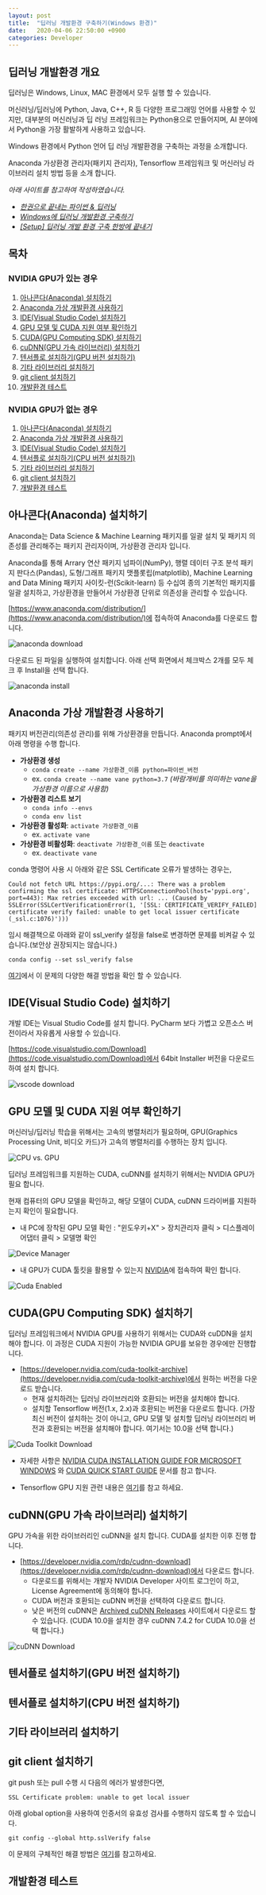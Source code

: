 ```yaml
---
layout: post
title:  "딥러닝 개발환경 구축하기(Windows 환경)"
date:   2020-04-06 22:50:00 +0900
categories: Developer
---
```


## 딥러닝 개발환경 개요

딥러닝은 Windows, Linux, MAC 환경에서 모두 실행 할 수 있습니다.

머신러닝/딥러닝에 Python, Java, C++, R 등 다양한 프로그래밍 언어를 사용할 수 있지만, 대부분의 머신러닝과 딥 러닝 프레임워크는 Python용으로 만들어지며, AI 분야에서 Python을 가장 활발하게 사용하고 있습니다.

Windows 환경에서 Python 언어 딥 러닝 개발환경을 구축하는 과정을 소개합니다.

Anaconda 가상환경 관리자(패키지 관리자), Tensorflow 프레임워크 및 머신러닝 라이브러리 설치 방법 등을 소개 합니다.

*아래 사이트를 참고하여 작성하였습니다.*

- *[한권으로 끝내는 파이썬 & 딥러닝](https://sdc-james.gitbook.io/onebook/2.)*
- *[Windows에 딥러닝 개발환경 구축하기](https://seongkyun.github.io/others/2019/05/12/win_env/)*
- *[[Setup] 딥러닝 개발 환경 구축 한방에 끝내기](https://theorydb.github.io/dev/2020/02/14/dev-dl-setting-local-python/)*

## 목차

### NVIDIA GPU가 있는 경우

1. [아나콘다(Anaconda) 설치하기](#아나콘다(Anaconda)-설치하기)
2. [Anaconda 가상 개발환경 사용하기](#Anaconda-가상-개발환경-사용하기)
3. [IDE(Visual Studio Code) 설치하기](#IDE(Visual-Studio-Code)-설치하기)
4. [GPU 모델 및 CUDA 지원 여부 확인하기](#GPU-모델-및-CUDA-지원-여부-확인하기)
5. [CUDA(GPU Computing SDK) 설치하기](#CUDA(GPU-Computing-SDK)-설치하기)
6. [cuDNN(GPU 가속 라이브러리) 설치하기](#cuDNN(GPU-가속-라이브러리)-설치하기)
7. [텐서플로 설치하기(GPU 버전 설치하기)](#텐서플로-설치하기(GPU-버전-설치하기))
8. [기타 라이브러리 설치하기](#기타-라이브러리-설치하기)
9. [git client 설치하기](#git-client-설치하기)
10. [개발환경 테스트](#개발환경-테스트)

### NVIDIA GPU가 없는 경우

1. [아나콘다(Anaconda) 설치하기](#아나콘다(Anaconda)-설치하기)
2. [Anaconda 가상 개발환경 사용하기](#Anaconda-가상-개발환경-사용하기)
3. [IDE(Visual Studio Code) 설치하기](#IDE(Visual-Studio-Code)-설치하기)
4. [텐서플로 설치하기(CPU 버전 설치하기)](#텐서플로-설치하기(CPU-버전-설치하기))
5. [기타 라이브러리 설치하기](#기타-라이브러리-설치하기)
6. [git client 설치하기](#git-client-설치하기)
7. [개발환경 테스트](#개발환경-테스트)

## 아나콘다(Anaconda) 설치하기

Anaconda는 Data Science & Machine Learning 패키지를 일괄 설치 및 패키지 의존성를 관리해주는 패키지 관리자이며, 가상환경 관리자 입니다.

Anaconda를 통해 Arrary 연산 패키지 넘파이(NumPy), 행렬 데이터 구조 분석 패키지 판다스(Pandas), 도형/그래프 패키지 맷플롯립(matplotlib), Machine Learning and Data Mining 패키지 사이킷-런(Scikit-learn) 등 수십여 종의 기본적인 패키지를 일괄 설치하고, 가상환경을 만들어서 가상환경 단위로 의존성을 관리할 수 있습니다.

[https://www.anaconda.com/distribution/](https://www.anaconda.com/distribution/)에 접속하여 Anaconda를 다운로드 합니다.

![anaconda download](/img/anaconda-download.png)

다운로드 된 파일을 실행하여 설치합니다.
아래 선택 화면에서 체크박스 2개를 모두 체크 후 Install을 선택 합니다.

![anaconda install](/img/anaconda-install.png)

## Anaconda 가상 개발환경 사용하기

패키지 버전관리(의존성 관리)를 위해 가상환경을 만듭니다.
Anaconda prompt에서 아래 명령을 수행 합니다.

- **가상환경 생성**
  - `conda create --name 가상환경_이름 python=파이썬_버전`
  - ex. `conda create --name vane python=3.7` *(바람개비를 의미하는 vane을 가상환경 이름으로 사용함)*
- **가상환경 리스트 보기**
  - `conda info --envs`
  - `conda env list`
- **가상환경 활성화**: `activate 가상환경_이름`
  - ex. `activate vane`
- **가상환경 비활성화**: `deactivate 가상환경_이름` 또는 `deactivate`
  - ex. `deactivate vane`

conda 명령어 사용 시 아래와 같은 SSL Certificate 오류가 발생하는 경우는,

  `Could not fetch URL https://pypi.org/...: There was a problem confirming the ssl certificate: HTTPSConnectionPool(host='pypi.org', port=443): Max retries exceeded with url: ... (Caused by SSLError(SSLCertVerificationError(1, '[SSL: CERTIFICATE_VERIFY_FAILED] certificate verify failed: unable to get local issuer certificate (_ssl.c:1076)')))`

임시 해결책으로 아래와 같이 ssl_verify 설정을 false로 변경하면 문제를 비켜갈 수 있습니다.(보안상 권장되지는 않습니다.)

  `conda config --set ssl_verify false`

[여기](https://rfriend.tistory.com/tag/conda%20install%20SSL%20CERTIFICATE%20VERIFY%20error)에서 이 문제의 다양한 해결 방법을 확인 할 수 있습니다.

## IDE(Visual Studio Code) 설치하기

개발 IDE는 Visual Studio Code를 설치 합니다. PyCharm 보다 가볍고 오픈소스 버전이라서 자유롭게 사용할 수 있습니다.

[https://code.visualstudio.com/Download](https://code.visualstudio.com/Download)에서 64bit Installer 버전을 다운로드 하여 설치 합니다.

![vscode download](/img/vscode-download.png)

## GPU 모델 및 CUDA 지원 여부 확인하기

머신러닝/딥러닝 학습을 위해서는 고속의 병렬처리가 필요하며, GPU(Graphics Processing Unit, 비디오 카드)가 고속의 병렬처리를 수행하는 장치 입니다.

![CPU vs. GPU](/img/cpu-gpu.jpg)

딥러닝 프레임워크를 지원하는 CUDA, cuDNN를 설치하기 위해서는 NVIDIA GPU가 필요 합니다.

현재 컴퓨터의 GPU 모델을 확인하고, 해당 모델이 CUDA, cuDNN 드라이버를 지원하는지 확인이 필요합니다.

- 내 PC에 장착된 GPU 모델 확인 : "윈도우키+X" > 장치관리자 클릭 > 디스플레이 어댑터 클릭 > 모델명 확인

![Device Manager](/img/win-device-manager.png)

- 내 GPU가 CUDA 툴킷을 활용할 수 있는지 [NVIDIA](https://developer.nvidia.com/cuda-gpus)에 접속하여 확인 합니다.

![Cuda Enabled](/img/nvidia-cuda-enabled.png)

## CUDA(GPU Computing SDK) 설치하기

딥러닝 프레임워크에서 NVIDIA GPU를 사용하기 위해서는 CUDA와 cuDDN을 설치해야 합니다.
이 과정은 CUDA 지원이 가능한 NVIDIA GPU를 보유한 경우에만 진행합니다.

- [https://developer.nvidia.com/cuda-toolkit-archive](https://developer.nvidia.com/cuda-toolkit-archive)에서 원하는 버전을 다운로드 받습니다.
  - 현재 설치하려는 딥러닝 라이브러리와 호환되는 버전을 설치해야 합니다.
  - 설치할 Tensorflow 버전(1.x, 2.x)과 호환되는 버전을 다운로드 합니다. (가장 최신 버전이 설치하는 것이 아니고, GPU 모델 및 설치할 딥러닝 라이브러리 버전과 호환되는 버전을 설치해야 합니다. 여기서는 10.0을 선택 합니다.)

![Cuda Toolkit Download](/img/CUDA-toolkit-download.png)

- 자세한 사항은 [NVIDIA CUDA INSTALLATION GUIDE FOR MICROSOFT WINDOWS](https://developer.download.nvidia.com/compute/cuda/10.0/Prod/docs/sidebar/CUDA_Installation_Guide_Windows.pdf) 와 [CUDA QUICK START GUIDE](https://developer.download.nvidia.com/compute/cuda/10.0/Prod/docs/sidebar/CUDA_Quick_Start_Guide.pdf) 문서를 참고 합니다.

- Tensorflow GPU 지원 관련 내용은 [여기](https://www.tensorflow.org/install/gpu)를 참고 하세요.

## cuDNN(GPU 가속 라이브러리) 설치하기

GPU 가속을 위한 라이브러리인 cuDNN을 설치 합니다.
CUDA를 설치한 이후 진행 합니다.

- [https://developer.nvidia.com/rdp/cudnn-download](https://developer.nvidia.com/rdp/cudnn-download)에서 다운로드 합니다.
  - 다운로드를 위해서는 개발자 NVIDIA Developer 사이트 로그인이 하고, License Agreement에 동의해야 합니다.
  - CUDA 버전과 호환되는 cuDNN 버전을 선택하여 다운로드 합니다.
  - 낮은 버전의 cuDNN은 [Archived cuDNN Releases](https://developer.nvidia.com/rdp/cudnn-archive) 사이트에서 다운로드 할 수 있습니다. (CUDA 10.0을 설치한 경우 cuDNN 7.4.2 for CUDA 10.0을 선택 합니다.)

![cuDNN Download](/img/cuDNN-download.png)

## 텐서플로 설치하기(GPU 버전 설치하기)

## 텐서플로 설치하기(CPU 버전 설치하기)

## 기타 라이브러리 설치하기

## git client 설치하기

git push 또는 pull 수행 시 다음의 에러가 발생한다면,

  `SSL Certificate problem: unable to get local issuer`

아래 global option을 사용하여 인증서의 유효성 검사를 수행하지 않도록 할 수 있습니다.

  `git config --global http.sslVerify false`

이 문제의 구체적인 해결 방법은 [여기](https://confluence.atlassian.com/bitbucketserverkb/ssl-certificate-problem-unable-to-get-local-issuer-certificate-816521128.html)를 참고하세요.

## 개발환경 테스트
